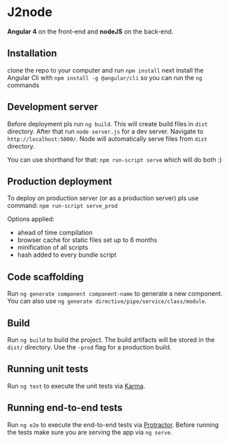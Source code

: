 # J2node

**Angular 4** on the front-end and **nodeJS** on the back-end.

## Installation

clone the repo to your computer and run `npm install`
next install the Angular Cli with `npm install -g @angular/cli` so you can run the `ng` commands

## Development server

Before deployment pls run `ng build`. This will create build files in `dist` directory. 
After that run `node server.js` for a dev server. Navigate to `http://localhost:5000/`. Node will automatically serve files from `dist` directory. 

You can use shorthand for that: `npm run-script serve` which will do both :)

## Production deployment
To deploy on production server (or as a production server) pls use command: `npm run-script serve_prod`

Options applied:
- ahead of time compilation
- browser cache for static files set up to 6 months
- minification of all scripts
- hash added to every bundle script

## Code scaffolding

Run `ng generate component component-name` to generate a new component. You can also use `ng generate directive/pipe/service/class/module`.

## Build

Run `ng build` to build the project. The build artifacts will be stored in the `dist/` directory. Use the `-prod` flag for a production build.

## Running unit tests

Run `ng test` to execute the unit tests via [Karma](https://karma-runner.github.io).

## Running end-to-end tests

Run `ng e2e` to execute the end-to-end tests via [Protractor](http://www.protractortest.org/).
Before running the tests make sure you are serving the app via `ng serve`.